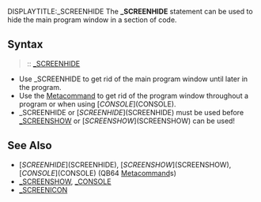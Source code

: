 DISPLAYTITLE:_SCREENHIDE
The **_SCREENHIDE** statement can be used to hide the main program window in a section of code.


## Syntax

> :: [_SCREENHIDE](_SCREENHIDE)


* Use _SCREENHIDE to get rid of the main program window until later in the program. 
* Use the [Metacommand](Metacommand) to get rid of the program window throughout a program or when using [$CONSOLE]($CONSOLE).
* _SCREENHIDE or [$SCREENHIDE]($SCREENHIDE) must be used before [_SCREENSHOW](_SCREENSHOW) or [$SCREENSHOW]($SCREENSHOW) can be used!


## See Also


* [$SCREENHIDE]($SCREENHIDE), [$SCREENSHOW]($SCREENSHOW), [$CONSOLE]($CONSOLE) (QB64 [Metacommand](Metacommand)s)
* [_SCREENSHOW](_SCREENSHOW), [_CONSOLE](_CONSOLE)
* [_SCREENICON](_SCREENICON)




